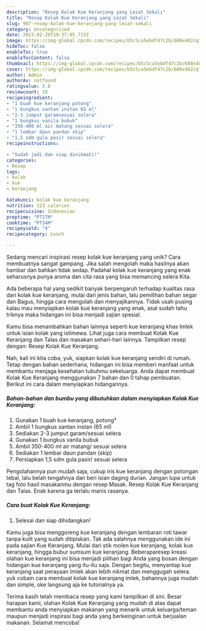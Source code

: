 ```yaml
---
description: "Resep Kolak Kue Keranjang yang Lezat Sekali"
title: "Resep Kolak Kue Keranjang yang Lezat Sekali"
slug: 907-resep-kolak-kue-keranjang-yang-lezat-sekali
category: Uncategorized
date: 2023-02-26T19:37:05.733Z
image: https://img-global.cpcdn.com/recipes/b5c5ca5ebdf47c2b/680x482cq70/kolak-kue-keranjang-foto-resep-utama.jpg
hideToc: false
enableToc: true
enableTocContent: false
thumbnail: https://img-global.cpcdn.com/recipes/b5c5ca5ebdf47c2b/680x482cq70/kolak-kue-keranjang-foto-resep-utama.jpg
cover: https://img-global.cpcdn.com/recipes/b5c5ca5ebdf47c2b/680x482cq70/kolak-kue-keranjang-foto-resep-utama.jpg
author: Admin
authorAv: notfound
ratingvalue: 3.8
reviewcount: 19
recipeingredient:
- "1 buah kue keranjang potong"
- "1 bungkus santan instan 65 ml"
- "2-3 jumput garamsesuai selera"
- "1 bungkus vanila bubuk"
- "350-400 ml air matang sesuai selera"
- "1 lembar daun pandan skip"
- "1,5 sdm gula pasir sesuai selera"
recipeinstructions:

- "Sudah jadi dan siap dinikmati!"
categories:
- Resep
tags:
- kolak
- kue
- keranjang

katakunci: kolak kue keranjang 
nutrition: 123 calories
recipecuisine: Indonesian
preptime: "PT17M"
cooktime: "PT34M"
recipeyield: "4"
recipecategory: Lunch

---
```





Sedang mencari inspirasi resep kolak kue keranjang yang unik? Cara membuatnya sangat gampang. Jika salah mengolah maka hasilnya akan hambar dan bahkan tidak sedap. Padahal kolak kue keranjang yang enak seharusnya punya aroma dan cita rasa yang bisa memancing selera Kita.





Ada beberapa hal yang sedikit banyak berpengaruh terhadap kualitas rasa dari kolak kue keranjang, mulai dari jenis bahan, lalu pemilihan bahan segar dan Bagus, hingga cara mengolah dan menyajikannya. Tidak usah pusing kalau mau menyiapkan kolak kue keranjang yang enak,      asal sudah tahu triknya maka hidangan ini bisa menjadi sajian spesial.














Kamu bisa menambahkan bahan lainnya seperti kue keranjang khas Imlek untuk isian kolak yang istimewa. Lihat juga cara membuat Kolak Kue Keranjang dan Talas dan masakan sehari-hari lainnya. Tampilkan resep dengan: Resep Kolak Kue Keranjang.






Nah, kali ini kita coba, yuk, siapkan kolak kue keranjang sendiri di rumah. Tetap dengan bahan sederhana, hidangan ini bisa memberi manfaat untuk membantu menjaga kesehatan tubuhmu sekeluarga. Anda dapat membuat Kolak Kue Keranjang menggunakan 7 bahan dan 0 tahap pembuatan. Berikut ini cara dalam menyiapkan hidangannya.

<!--inarticleads1-->

##### Bahan-bahan dan bumbu yang dibutuhkan dalam menyiapkan Kolak Kue Keranjang:

1. Gunakan 1 buah kue keranjang, potong²
1. Ambil 1 bungkus santan instan (65 ml)
1. Sediakan 2-3 jumput garam/sesuai selera
1. Gunakan 1 bungkus vanila bubuk
1. Ambil 350-400 ml air matang/ sesuai selera
1. Sediakan 1 lembar daun pandan (skip)
1. Persiapkan 1,5 sdm gula pasir/ sesuai selera


Pengolahannya pun mudah saja, cukup iris kue keranjang dengan potongan tebal, lalu belah tengahnya dan beri isian daging durian. Jangan lupa untuk tag foto hasil masakanmu dengan resep Masak. Resep Kolak Kue Keranjang dan Talas. Enak karena ga terlalu manis rasanya. 

<!--inarticleads2-->

##### Cara buat Kolak Kue Keranjang:


1. Selesai dan siap dihidangkan!

Kamu juga bisa menggoreng kue keranjang dengan lembaran roti tawar tanpa kulit yang sudah ditipiskan. Tak ada salahnya menggunakan ide ini pada sajian Kue Keranjang. Mulai dari stik molen kue keranjang, kolak kue keranjang, hingga bubur sumsum kue keranjang. Beberaparesep kreasi olahan kue keranjang ini bisa menjadi pilihan bagi Anda yang bosan dengan hidangan kue keranjang yang itu-itu saja. Dengan begitu, menyantap kue keranjang saat perayaan Imlek akan lebih nikmat dan menggugah selera. yuk cobain cara membuat kolak kue keranjang imlek, bahannya juga mudah dan simple, oke langsung aja ke tutorialnya ya. 

Terima kasih telah membaca resep yang kami tampilkan di sini. Besar harapan kami, olahan Kolak Kue Keranjang yang mudah di atas dapat membantu anda menyiapkan makanan yang menarik untuk keluarga/teman maupun menjadi inspirasi bagi anda yang berkeinginan untuk berjualan makanan. Selamat mencoba!
